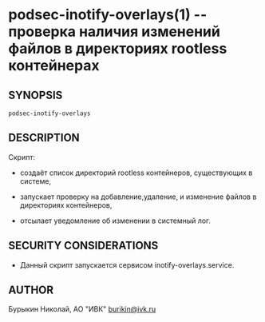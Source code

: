 podsec-inotify-overlays(1) -- проверка наличия изменений файлов в директориях rootless контейнерах
================================

## SYNOPSIS

`podsec-inotify-overlays`

## DESCRIPTION

Скрипт:

- создаёт список директорий rootless контейнеров, существующих в системе,

- запускает проверку на добавление,удаление, и изменение файлов в директориях контейнеров,

- отсылает уведомление об изменении в системный лог.


## SECURITY CONSIDERATIONS

- Данный скрипт запускается сервисом inotify-overlays.service. 

## AUTHOR

Бурыкин Николай, АО "ИВК"
burikin@ivk.ru
